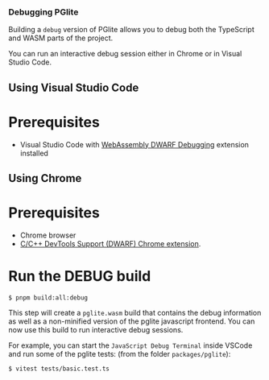 ### Debugging PGlite

Building a `debug` version of PGlite allows you to debug both the TypeScript and WASM parts of the project.

You can run an interactive debug session either in Chrome or in Visual Studio Code.

## Using Visual Studio Code

# Prerequisites

- Visual Studio Code with [WebAssembly DWARF Debugging](https://marketplace.visualstudio.com/items?itemName=ms-vscode.wasm-dwarf-debugging) extension installed

## Using Chrome

# Prerequisites

- Chrome browser
- [C/C++ DevTools Support (DWARF) Chrome extension](https://goo.gle/wasm-debugging-extension).

# Run the DEBUG build

`$ pnpm build:all:debug`

This step will create a `pglite.wasm` build that contains the debug information as well as a non-minified version of the pglite javascript frontend. You can now use this build to run interactive debug sessions. 

For example, you can start the `JavaScript Debug Terminal` inside VSCode and run some of the pglite tests:
(from the folder `packages/pglite`):

`$ vitest tests/basic.test.ts`

